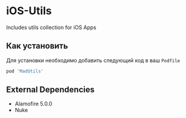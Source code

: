 # iOS-Utils
Includes utils collection for iOS Apps

## Как установить

Для установки необходимо добавить следующий код в ваш `Podfile`

```Ruby
pod 'MadUtils'
```

## External Dependencies
- Alamofire 5.0.0
- Nuke
